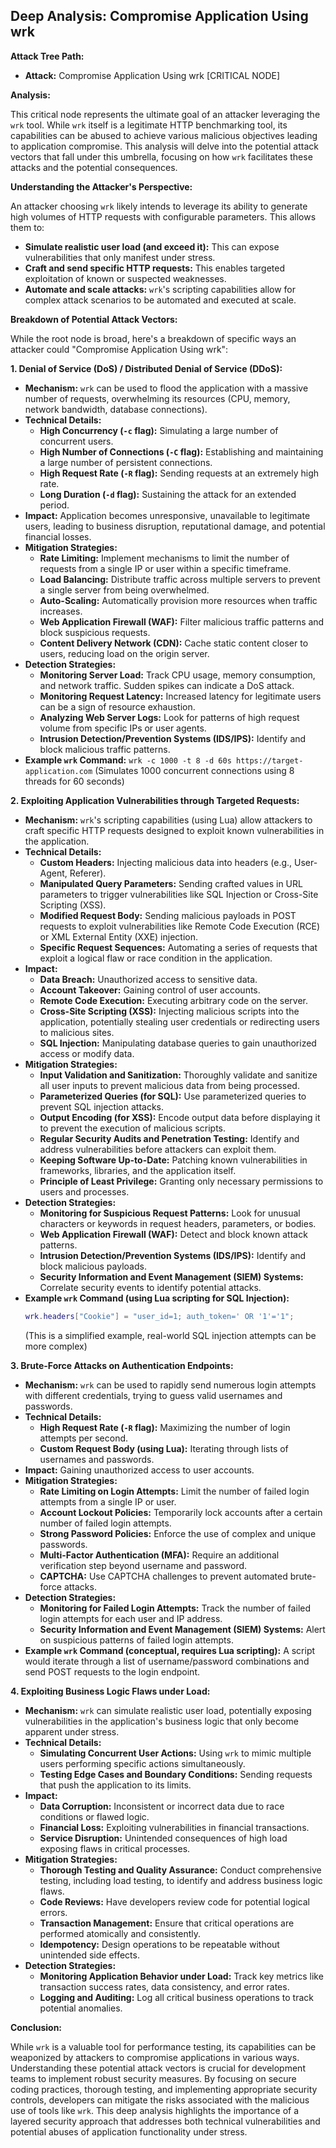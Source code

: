 ## Deep Analysis: Compromise Application Using wrk

**Attack Tree Path:**

* **Attack:** Compromise Application Using wrk [CRITICAL NODE]

**Analysis:**

This critical node represents the ultimate goal of an attacker leveraging the `wrk` tool. While `wrk` itself is a legitimate HTTP benchmarking tool, its capabilities can be abused to achieve various malicious objectives leading to application compromise. This analysis will delve into the potential attack vectors that fall under this umbrella, focusing on how `wrk` facilitates these attacks and the potential consequences.

**Understanding the Attacker's Perspective:**

An attacker choosing `wrk` likely intends to leverage its ability to generate high volumes of HTTP requests with configurable parameters. This allows them to:

* **Simulate realistic user load (and exceed it):**  This can expose vulnerabilities that only manifest under stress.
* **Craft and send specific HTTP requests:** This enables targeted exploitation of known or suspected weaknesses.
* **Automate and scale attacks:**  `wrk`'s scripting capabilities allow for complex attack scenarios to be automated and executed at scale.

**Breakdown of Potential Attack Vectors:**

While the root node is broad, here's a breakdown of specific ways an attacker could "Compromise Application Using wrk":

**1. Denial of Service (DoS) / Distributed Denial of Service (DDoS):**

* **Mechanism:**  `wrk` can be used to flood the application with a massive number of requests, overwhelming its resources (CPU, memory, network bandwidth, database connections).
* **Technical Details:**
    * **High Concurrency (`-c` flag):**  Simulating a large number of concurrent users.
    * **High Number of Connections (`-C` flag):**  Establishing and maintaining a large number of persistent connections.
    * **High Request Rate (`-R` flag):**  Sending requests at an extremely high rate.
    * **Long Duration (`-d` flag):**  Sustaining the attack for an extended period.
* **Impact:**  Application becomes unresponsive, unavailable to legitimate users, leading to business disruption, reputational damage, and potential financial losses.
* **Mitigation Strategies:**
    * **Rate Limiting:** Implement mechanisms to limit the number of requests from a single IP or user within a specific timeframe.
    * **Load Balancing:** Distribute traffic across multiple servers to prevent a single server from being overwhelmed.
    * **Auto-Scaling:** Automatically provision more resources when traffic increases.
    * **Web Application Firewall (WAF):**  Filter malicious traffic patterns and block suspicious requests.
    * **Content Delivery Network (CDN):** Cache static content closer to users, reducing load on the origin server.
* **Detection Strategies:**
    * **Monitoring Server Load:**  Track CPU usage, memory consumption, and network traffic. Sudden spikes can indicate a DoS attack.
    * **Monitoring Request Latency:**  Increased latency for legitimate users can be a sign of resource exhaustion.
    * **Analyzing Web Server Logs:**  Look for patterns of high request volume from specific IPs or user agents.
    * **Intrusion Detection/Prevention Systems (IDS/IPS):**  Identify and block malicious traffic patterns.
* **Example `wrk` Command:** `wrk -c 1000 -t 8 -d 60s https://target-application.com` (Simulates 1000 concurrent connections using 8 threads for 60 seconds)

**2. Exploiting Application Vulnerabilities through Targeted Requests:**

* **Mechanism:** `wrk`'s scripting capabilities (using Lua) allow attackers to craft specific HTTP requests designed to exploit known vulnerabilities in the application.
* **Technical Details:**
    * **Custom Headers:** Injecting malicious data into headers (e.g., User-Agent, Referer).
    * **Manipulated Query Parameters:** Sending crafted values in URL parameters to trigger vulnerabilities like SQL Injection or Cross-Site Scripting (XSS).
    * **Modified Request Body:** Sending malicious payloads in POST requests to exploit vulnerabilities like Remote Code Execution (RCE) or XML External Entity (XXE) injection.
    * **Specific Request Sequences:**  Automating a series of requests that exploit a logical flaw or race condition in the application.
* **Impact:**
    * **Data Breach:**  Unauthorized access to sensitive data.
    * **Account Takeover:**  Gaining control of user accounts.
    * **Remote Code Execution:**  Executing arbitrary code on the server.
    * **Cross-Site Scripting (XSS):**  Injecting malicious scripts into the application, potentially stealing user credentials or redirecting users to malicious sites.
    * **SQL Injection:**  Manipulating database queries to gain unauthorized access or modify data.
* **Mitigation Strategies:**
    * **Input Validation and Sanitization:**  Thoroughly validate and sanitize all user inputs to prevent malicious data from being processed.
    * **Parameterized Queries (for SQL):**  Use parameterized queries to prevent SQL injection attacks.
    * **Output Encoding (for XSS):**  Encode output data before displaying it to prevent the execution of malicious scripts.
    * **Regular Security Audits and Penetration Testing:**  Identify and address vulnerabilities before attackers can exploit them.
    * **Keeping Software Up-to-Date:**  Patching known vulnerabilities in frameworks, libraries, and the application itself.
    * **Principle of Least Privilege:**  Granting only necessary permissions to users and processes.
* **Detection Strategies:**
    * **Monitoring for Suspicious Request Patterns:**  Look for unusual characters or keywords in request headers, parameters, or bodies.
    * **Web Application Firewall (WAF):**  Detect and block known attack patterns.
    * **Intrusion Detection/Prevention Systems (IDS/IPS):**  Identify and block malicious payloads.
    * **Security Information and Event Management (SIEM) Systems:**  Correlate security events to identify potential attacks.
* **Example `wrk` Command (using Lua scripting for SQL Injection):**
    ```lua
    wrk.headers["Cookie"] = "user_id=1; auth_token=' OR '1'='1";
    ```
    (This is a simplified example, real-world SQL injection attempts can be more complex)

**3. Brute-Force Attacks on Authentication Endpoints:**

* **Mechanism:**  `wrk` can be used to rapidly send numerous login attempts with different credentials, trying to guess valid usernames and passwords.
* **Technical Details:**
    * **High Request Rate (`-R` flag):**  Maximizing the number of login attempts per second.
    * **Custom Request Body (using Lua):**  Iterating through lists of usernames and passwords.
* **Impact:**  Gaining unauthorized access to user accounts.
* **Mitigation Strategies:**
    * **Rate Limiting on Login Attempts:**  Limit the number of failed login attempts from a single IP or user.
    * **Account Lockout Policies:**  Temporarily lock accounts after a certain number of failed login attempts.
    * **Strong Password Policies:**  Enforce the use of complex and unique passwords.
    * **Multi-Factor Authentication (MFA):**  Require an additional verification step beyond username and password.
    * **CAPTCHA:**  Use CAPTCHA challenges to prevent automated brute-force attacks.
* **Detection Strategies:**
    * **Monitoring for Failed Login Attempts:**  Track the number of failed login attempts for each user and IP address.
    * **Security Information and Event Management (SIEM) Systems:**  Alert on suspicious patterns of failed login attempts.
* **Example `wrk` Command (conceptual, requires Lua scripting):**  A script would iterate through a list of username/password combinations and send POST requests to the login endpoint.

**4. Exploiting Business Logic Flaws under Load:**

* **Mechanism:**  `wrk` can simulate realistic user load, potentially exposing vulnerabilities in the application's business logic that only become apparent under stress.
* **Technical Details:**
    * **Simulating Concurrent User Actions:**  Using `wrk` to mimic multiple users performing specific actions simultaneously.
    * **Testing Edge Cases and Boundary Conditions:**  Sending requests that push the application to its limits.
* **Impact:**
    * **Data Corruption:**  Inconsistent or incorrect data due to race conditions or flawed logic.
    * **Financial Loss:**  Exploiting vulnerabilities in financial transactions.
    * **Service Disruption:**  Unintended consequences of high load exposing flaws in critical processes.
* **Mitigation Strategies:**
    * **Thorough Testing and Quality Assurance:**  Conduct comprehensive testing, including load testing, to identify and address business logic flaws.
    * **Code Reviews:**  Have developers review code for potential logical errors.
    * **Transaction Management:**  Ensure that critical operations are performed atomically and consistently.
    * **Idempotency:**  Design operations to be repeatable without unintended side effects.
* **Detection Strategies:**
    * **Monitoring Application Behavior under Load:**  Track key metrics like transaction success rates, data consistency, and error rates.
    * **Logging and Auditing:**  Log all critical business operations to track potential anomalies.

**Conclusion:**

While `wrk` is a valuable tool for performance testing, its capabilities can be weaponized by attackers to compromise applications in various ways. Understanding these potential attack vectors is crucial for development teams to implement robust security measures. By focusing on secure coding practices, thorough testing, and implementing appropriate security controls, developers can mitigate the risks associated with the malicious use of tools like `wrk`. This deep analysis highlights the importance of a layered security approach that addresses both technical vulnerabilities and potential abuses of application functionality under stress.

